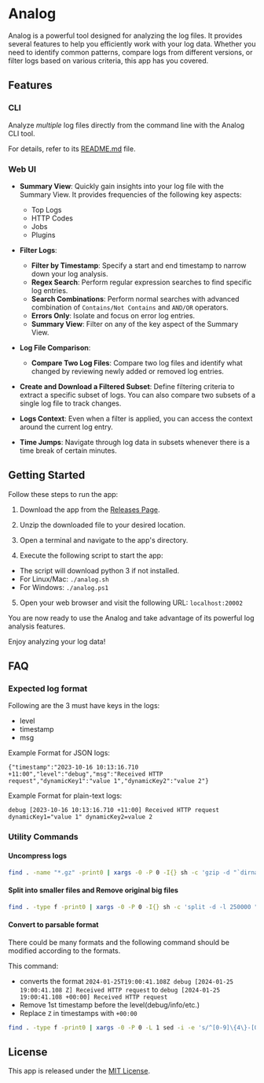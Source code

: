 # Analog

Analog is a powerful tool designed for analyzing the log files. It provides several features to help you efficiently work with your log data. Whether you need to identify common patterns, compare logs from different versions, or filter logs based on various criteria, this app has you covered.

## Features

### CLI

Analyze _multiple_ log files directly from the command line with the Analog CLI tool.

For details, refer to its [README.md](https://github.com/vish9812/analog/blob/main/cmd/README.md) file.

### Web UI

- **Summary View**: Quickly gain insights into your log file with the Summary View. It provides frequencies of the following key aspects:

  - Top Logs
  - HTTP Codes
  - Jobs
  - Plugins

- **Filter Logs**:

  - **Filter by Timestamp**: Specify a start and end timestamp to narrow down your log analysis.
  - **Regex Search**: Perform regular expression searches to find specific log entries.
  - **Search Combinations**: Perform normal searches with advanced combination of `Contains/Not Contains` and `AND/OR` operators.
  - **Errors Only**: Isolate and focus on error log entries.
  - **Summary View**: Filter on any of the key aspect of the Summary View.

- **Log File Comparison**:

  - **Compare Two Log Files**: Compare two log files and identify what changed by reviewing newly added or removed log entries.

- **Create and Download a Filtered Subset**: Define filtering criteria to extract a specific subset of logs. You can also compare two subsets of a single log file to track changes.

- **Logs Context**: Even when a filter is applied, you can access the context around the current log entry.

- **Time Jumps**: Navigate through log data in subsets whenever there is a time break of certain minutes.

## Getting Started

Follow these steps to run the app:

1. Download the app from the [Releases Page](https://github.com/vish9812/analog/releases).

2. Unzip the downloaded file to your desired location.

3. Open a terminal and navigate to the app's directory.

4. Execute the following script to start the app:

- The script will download python 3 if not installed.
- For Linux/Mac: `./analog.sh`
- For Windows: `./analog.ps1`

5. Open your web browser and visit the following URL: `localhost:20002`

You are now ready to use the Analog and take advantage of its powerful log analysis features.

Enjoy analyzing your log data!

## FAQ

### Expected log format

Following are the 3 must have keys in the logs:

- level
- timestamp
- msg

Example Format for JSON logs:

```
{"timestamp":"2023-10-16 10:13:16.710 +11:00","level":"debug","msg":"Received HTTP request","dynamicKey1":"value 1","dynamicKey2":"value 2"}
```

Example Format for plain-text logs:

```
debug [2023-10-16 10:13:16.710 +11:00] Received HTTP request dynamicKey1="value 1" dynamicKey2=value 2
```

### Utility Commands

#### Uncompress logs

```bash
find . -name "*.gz" -print0 | xargs -0 -P 0 -I{} sh -c 'gzip -d "`dirname \"{}\"`" "{}"' ';'
```

#### Split into smaller files and Remove original big files

```bash
find . -type f -print0 | xargs -0 -P 0 -I{} sh -c 'split -d -l 250000 "{}" "{}_" && rm "{}"'
```

#### Convert to parsable format

There could be many formats and the following command should be modified according to the formats.

This command:

- converts the format `2024-01-25T19:00:41.108Z debug [2024-01-25 19:00:41.108 Z] Received HTTP request` to `debug [2024-01-25 19:00:41.108 +00:00] Received HTTP request`
- Remove 1st timestamp before the level(debug/info/etc.)
- Replace `Z` in timestamps with `+00:00`

```bash
find . -type f -print0 | xargs -0 -P 0 -L 1 sed -i -e 's/^[0-9]\{4\}-[0-9]\{2\}-[0-9]\{2\}T[0-9]\{2\}:[0-9]\{2\}:[0-9]\{2\}\.[0-9]\{3\}Z //g' -r -e 's/(\[[0-9]{4}-[0-9]{2}-[0-9]{2} [0-9]{2}:[0-9]{2}:[0-9]{2}\.[0-9]{3} )Z/\1+00:00/g'
```

## License

This app is released under the [MIT License](https://github.com/vish9812/analog/blob/main/LICENSE).
